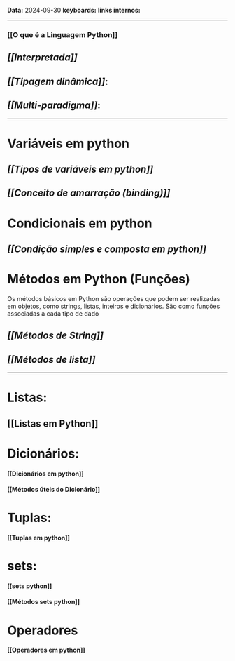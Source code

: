
**Data:** 2024-09-30
**keyboards:** 
**links internos:** 
___

### [[O que é a Linguagem Python]]

## ***[[Interpretada]]***

## ***[[Tipagem dinâmica]]***:

## ***[[Multi-paradigma]]***: 


___

# Variáveis em python

## *[[Tipos de variáveis em python]]*

## *[[Conceito de amarração (binding)]]*



# Condicionais em python

## *[[Condição simples e composta em python]]*


# Métodos em Python (Funções)

Os métodos básicos em Python são operações que podem ser realizadas em objetos, como strings, listas, inteiros e dicionários. São como funções associadas a cada tipo de dado
## ***[[Métodos de String]]***

## ***[[Métodos de lista]]***

___

# Listas:

## [[Listas em Python]]

# Dicionários:

#### [[Dicionários em python]]

#### [[Métodos úteis do Dicionário]]

# Tuplas:
#### [[Tuplas em python]]

# sets:

#### [[sets python]]

#### [[Métodos sets python]]

# Operadores

#### [[Operadores em python]]







